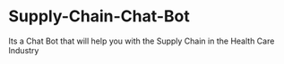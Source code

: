 # Supply-Chain-Chat-Bot
Its a Chat Bot that will help you with the Supply Chain in the Health Care Industry
